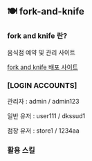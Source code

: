 ## 🍽️ fork-and-knife

### fork and knife 란?
음식점 예약 및 관리 사이트

[fork and knife 배포 사이트](http://itwillbs10.cafe24.com/Fork)

### [LOGIN ACCOUNTS] 

관리자 : admin / admin123 

일반 유저 : user111 / dkssud1 

점장 유저 : store1 / 1234aa 

### 활용 스킬
